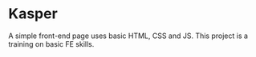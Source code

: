 # Kasper
A simple front-end page uses basic HTML, CSS and JS.
This project is a training on basic FE skills.
